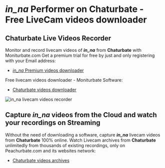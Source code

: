 # _in_na_ Performer on Chaturbate - Free LiveCam videos downloader

## Chaturbate Live Videos Recorder

Monitor and record livecam videos of **_in_na_** from **Chaturbate** with Moniturbate.com
Get a premium trial for free by just and only registering with your Email address:
* [_in_na_ Premium videos downloader](https://moniturbate.com/request-demo-licence-key.html)

Free livecam videos downloader - Moniturbate Software:
* [Chaturbate videos downloader](https://moniturbate.com/moniturbate-download-software.html)

![_in_na_ livecam videos recorder](https://peachurnet.com/templates/moniturbate-software.png)


## Capture _in_na_ videos from the Cloud and watch your recordings on Streaming

Without the need of downloading a software, capture **_in_na_** livecam videos from **Chaturbate** 100% online.
Watch Livecam archives from **Chaturbate** unlimitedly from thousands of existing recordings, only on Peachurbate.com and its websites network:
* [Chaturbate videos archives](https://peachurnet.com/)